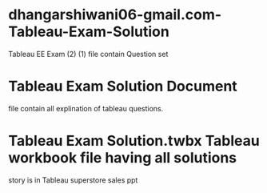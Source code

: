 # dhangarshiwani06-gmail.com-Tableau-Exam-Solution
Tableau EE Exam (2) (1) file contain Question set 
# Tableau Exam Solution Document 
file contain all explination of tableau questions.
# Tableau Exam Solution.twbx Tableau workbook file having all solutions
story is in Tableau superstore sales ppt 
